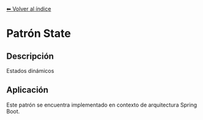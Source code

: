 [⬅ Volver al índice](../../README.md)

# Patrón State

## Descripción
Estados dinámicos

## Aplicación
Este patrón se encuentra implementado en contexto de arquitectura Spring Boot.
